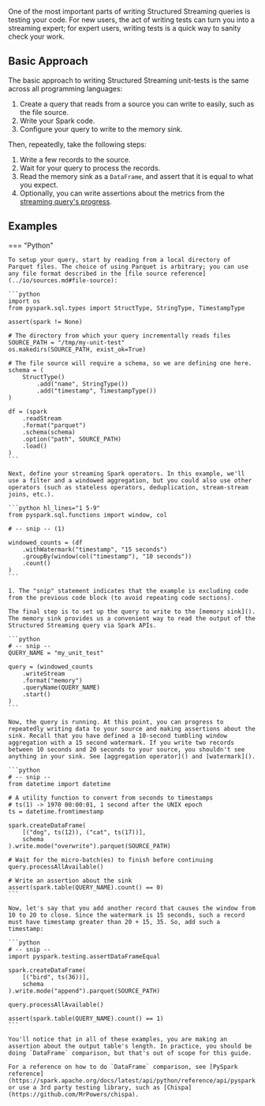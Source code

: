 One of the most important parts of writing Structured Streaming queries is testing your code. For new users, the act of writing tests can turn you into a streaming expert; for expert users, writing tests is a quick way to sanity check your work.

## Basic Approach

The basic approach to writing Structured Streaming unit-tests is the same across all programming languages:

1. Create a query that reads from a source you can write to easily, such as the file source.
2. Write your Spark code.
3. Configure your query to write to the memory sink.

Then, repeatedly, take the following steps:

1. Write a few records to the source.
2. Wait for your query to process the records.
3. Read the memory sink as a `DataFrame`, and assert that it is equal to what you expect.
4. Optionally, you can write assertions about the metrics from the [streaming query's progress](../operations/query_progress.md).

## Examples

=== "Python"

    To setup your query, start by reading from a local directory of Parquet files. The choice of using Parquet is arbitrary; you can use any file format described in the [file source reference](../io/sources.md#file-source):

    ```python
    import os
    from pyspark.sql.types import StructType, StringType, TimestampType

    assert(spark != None)

    # The directory from which your query incrementally reads files
    SOURCE_PATH = "/tmp/my-unit-test"
    os.makedirs(SOURCE_PATH, exist_ok=True)

    # The file source will require a schema, so we are defining one here.
    schema = (
        StructType()
            .add("name", StringType())
            .add("timestamp", TimestampType())
    )

    df = (spark
        .readStream
        .format("parquet")
        .schema(schema)
        .option("path", SOURCE_PATH)
        .load()
    )
    ```

    Next, define your streaming Spark operators. In this example, we'll use a filter and a windowed aggregation, but you could also use other operators (such as stateless operators, deduplication, stream-stream joins, etc.).

    ```python hl_lines="1 5-9"
    from pyspark.sql.functions import window, col

    # -- snip -- (1)

    windowed_counts = (df
        .withWatermark("timestamp", "15 seconds")
        .groupBy(window(col("timestamp"), "10 seconds"))
        .count()
    )
    ```

    1. The "snip" statement indicates that the example is excluding code from the previous code block (to avoid repeating code sections).

    The final step is to set up the query to write to the [memory sink](). The memory sink provides us a convenient way to read the output of the Structured Streaming query via Spark APIs.

    ```python
    # -- snip --
    QUERY_NAME = "my_unit_test"

    query = (windowed_counts
        .writeStream
        .format("memory") 
        .queryName(QUERY_NAME)
        .start()
    )
    ```

    Now, the query is running. At this point, you can progress to repeatedly writing data to your source and making assertions about the sink. Recall that you have defined a 10-second tumbling window aggregation with a 15 second watermark. If you write two records between 10 seconds and 20 seconds to your source, you shouldn't see anything in your sink. See [aggregation operator]() and [watermark]().

    ```python
    # -- snip -- 
    from datetime import datetime

    # A utility function to convert from seconds to timestamps
    # ts(1) -> 1970 00:00:01, 1 second after the UNIX epoch
    ts = datetime.fromtimestamp

    spark.createDataFrame(
        [("dog", ts(12)), ("cat", ts(17))],
        schema
    ).write.mode("overwrite").parquet(SOURCE_PATH)

    # Wait for the micro-batch(es) to finish before continuing
    query.processAllAvailable()

    # Write an assertion about the sink
    assert(spark.table(QUERY_NAME).count() == 0)
    ```

    Now, let's say that you add another record that causes the window from 10 to 20 to close. Since the watermark is 15 seconds, such a record must have timestamp greater than 20 + 15, 35. So, add such a timestamp:

    ```python
    # -- snip -- 
    import pyspark.testing.assertDataFrameEqual

    spark.createDataFrame(
        [("bird", ts(36))],
        schema
    ).write.mode("append").parquet(SOURCE_PATH)

    query.processAllAvailable()

    assert(spark.table(QUERY_NAME).count() == 1)
    ```

    You'll notice that in all of these examples, you are making an assertion about the output table's length. In practice, you should be doing `DataFrame` comparison, but that's out of scope for this guide.

    For a reference on how to do `DataFrame` comparison, see [PySpark reference](https://spark.apache.org/docs/latest/api/python/reference/api/pyspark.testing.assertDataFrameEqual.html) or use a 3rd party testing library, such as [Chispa](https://github.com/MrPowers/chispa).
